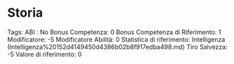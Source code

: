 # Storia

Tags: ABI
: No
Bonus Competenza: 0
Bonus Competenza di Riferimento: 1
Modificatore: -5
Modificatore  Abilità: 0
Statistica di riferimento: Intelligenza (Intelligenza%20152d4149450d4386b02b8f917edba498.md)
Tiro Salvezza: -5
Valore di riferimento: 0